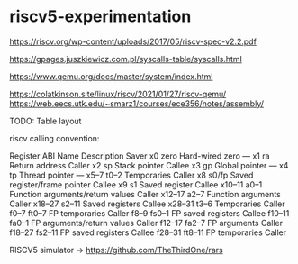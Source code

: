 # riscv5-experimentation

https://riscv.org/wp-content/uploads/2017/05/riscv-spec-v2.2.pdf

https://gpages.juszkiewicz.com.pl/syscalls-table/syscalls.html

https://www.qemu.org/docs/master/system/index.html




https://colatkinson.site/linux/riscv/2021/01/27/riscv-qemu/
https://web.eecs.utk.edu/~smarz1/courses/ece356/notes/assembly/

TODO: Table layout


riscv calling convention:

Register ABI Name Description Saver
x0 zero Hard-wired zero —
x1 ra Return address Caller
x2 sp Stack pointer Callee
x3 gp Global pointer —
x4 tp Thread pointer —
x5–7 t0–2 Temporaries Caller
x8 s0/fp Saved register/frame pointer Callee
x9 s1 Saved register Callee
x10–11 a0–1 Function arguments/return values Caller
x12–17 a2–7 Function arguments Caller
x18–27 s2–11 Saved registers Callee
x28–31 t3–6 Temporaries Caller
f0–7 ft0–7 FP temporaries Caller
f8–9 fs0–1 FP saved registers Callee
f10–11 fa0–1 FP arguments/return values Caller
f12–17 fa2–7 FP arguments Caller
f18–27 fs2–11 FP saved registers Callee
f28–31 ft8–11 FP temporaries Caller


RISCV5 simulator -> https://github.com/TheThirdOne/rars
